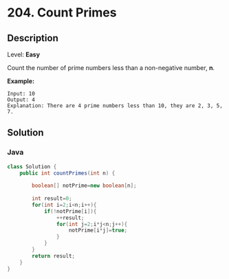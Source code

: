 # 204. Count Primes

## Description  

Level: **Easy**

Count the number of prime numbers less than a non-negative number, **n**.

**Example:**

```
Input: 10
Output: 4
Explanation: There are 4 prime numbers less than 10, they are 2, 3, 5, 7.
```

## Solution

### Java

```java
class Solution {
    public int countPrimes(int n) {
        
        boolean[] notPrime=new boolean[n];
        
        int result=0;
        for(int i=2;i<n;i++){
            if(!notPrime[i]){
                ++result;
                for(int j=2;i*j<n;j++){
                    notPrime[i*j]=true;
                }
            }
        }
        return result;
    }
}
```